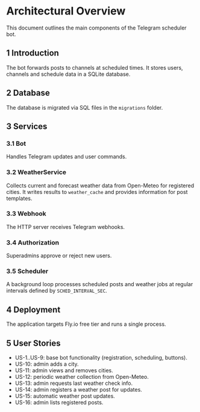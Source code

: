 # Architectural Overview

This document outlines the main components of the Telegram scheduler bot.

## 1 Introduction
The bot forwards posts to channels at scheduled times. It stores users, channels and schedule data in a SQLite database.

## 2 Database
The database is migrated via SQL files in the `migrations` folder.

## 3 Services
### 3.1 Bot
Handles Telegram updates and user commands.

### 3.2 WeatherService
Collects current and forecast weather data from Open-Meteo for registered cities. It writes results to `weather_cache` and provides information for post templates.

### 3.3 Webhook
The HTTP server receives Telegram webhooks.

### 3.4 Authorization
Superadmins approve or reject new users.

### 3.5 Scheduler
A background loop processes scheduled posts and weather jobs at regular intervals defined by `SCHED_INTERVAL_SEC`.

## 4 Deployment
The application targets Fly.io free tier and runs a single process.

## 5 User Stories
- US-1..US-9: base bot functionality (registration, scheduling, buttons).
- US-10: admin adds a city.
- US-11: admin views and removes cities.
- US-12: periodic weather collection from Open-Meteo.
- US-13: admin requests last weather check info.
- US-14: admin registers a weather post for updates.
- US-15: automatic weather post updates.
- US-16: admin lists registered posts.
